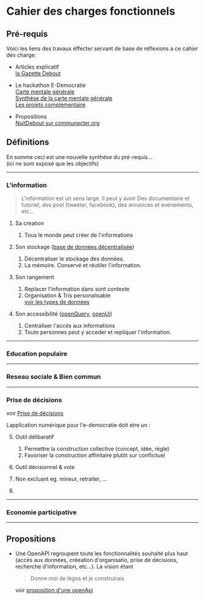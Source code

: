 Cahier des charges fonctionnels
===

## Pré-requis

Voici les liens des travaux éffecter servant de base de réflexions
a ce cahier des charge:

- Articles explicatif \
  [la Gazette Debout](http://gazettedebout.fr/2016/07/08/hackathondebout-geeks-de-nuit-debout-preparent-lavenir-mouvement/)

- Le hackathon E-Democratie \
  [Carte mentale générale](https://www.mindmeister.com/724254875/hackathondebout-e-democratie) \
  [Synthése de la carte mentale générale](https://www.mindmeister.com/721715693/hackathondebout-vue-d-ensemble) \
  [Les projets complémentaire](https://www.mindmeister.com/724295990/hackathondebout-projets-compl-mentaires)

- Propositions \
  [NuitDebout sur communecter.org](https://docs.google.com/document/d/1wZnQ6_0ak9YkXiglp1r5GNjxtrf6W6NP43wq2gvrkKg/mobilebasic)

## Définitions


En somme ceci est une nouvelle synthése du pré-requis... \
(ici ne sont exposé que les objectifs)

---

### L'information

> L'information est un sens large. Il peut y avoir Des documentaire
> et tutoriel, des post (tweeter, facebook), des annonces et evenements,
> etc...

1) Sa creation
   1) Tous le monde peut créer de l'informations

2) Son stockage ([base de données décentralisée](Information/Stockage/base-de-données-décentralisée.md))
   1) Décentraliser le stockage des données. 
   2) La mémoire. Conservé et réutiler l'information.

3) Son rangement
   1) Replacer l'information dans sont contexte
   2) Organisation & Tris personalisable \
      [voir les types de données]()

4) Son accessibilité ([openQuery](), [openUi]())
   1) Centraliser l'accés aux informations
   2) Toute personnes peut y acceder et repliquer l'information.

---

### Education populaire

---

###  Reseau sociale & Bien commun

---

### Prise de décisions

voir [Prise de décisions](Décisions/prise-décisions.md)

Lapplication numérique pour l'e-democratie doit etre un :

5. Outil délibaratif

   1. Permettre la construction collective (concept, idée, régle)
   2. Favoriser la construction affinitaire plutôt sur conflictuel

6. Outil décisionnel & vote

7. Non excluant eg. mineur, retraiter, ...

8. 

---

### Economie participative

---

## Propositions

- Une OpenAPI regroupent toute les fonctionnalités souhaité plus haut
  (accés aux données, créeation d'organisatio, prise de décisions,
  recherche d'information, etc...). La vision étant
  > Donne moi de légos et je construirais

  voir [proposition d'une openApi](OpenApi.md)
